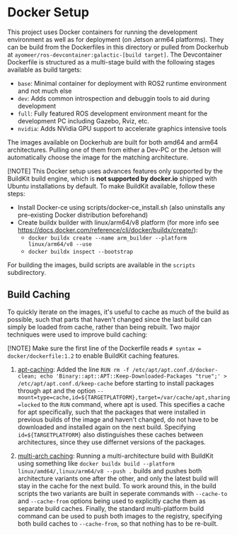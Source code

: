 # Docker Setup

This project uses Docker containers for running the development environment as well as for deployment (on Jetson arm64 platforms). They can be build from the Dockerfiles in this directory or pulled from Dockerhub at `ayomeer/ros-devcontainer:galactic-[build target]`. The Devcontainer Dockerfile is structured as a multi-stage build with the following stages available as build targets:

- `base`:    Minimal container for deployment with ROS2 runtime environment and not much else
- `dev`:     Adds common introspection and debuggin tools to aid during development
- `full`:    Fully featured ROS development environment meant for the development PC including Gazebo, Rviz, etc.
- `nvidia`:  Adds NVidia GPU support to accelerate graphics intensive tools

The images available on Dockerhub are built for both amd64 and arm64 architectures. Pulling one of them from either a Dev-PC or the Jetson will automatically choose the image for the matching architecture. 

[!NOTE]
This Docker setup uses advances features only supported by the BuildKit build engine, which is **not supported by docker.io** shipped with Ubuntu installations by default. To make BuildKit available, follow these steps:
- Install Docker-ce using scripts/docker-ce_install.sh (also uninstalls any pre-existing Docker distribution beforehand)
- Create buildx builder with linux/arm64/v8 platform (for more info see https://docs.docker.com/reference/cli/docker/buildx/create/):
    - `docker buildx create --name arm_builder --platform linux/arm64/v8 --use`
    - `docker buildx inspect --bootstrap`

 
For building the images, build scripts are available in the `scripts` subdirectory.
      
## Build Caching
To quickly iterate on the images, it's useful to cache as much of the build as possible, such that parts that haven't changed since the last build can simply be loaded from cache, rather than being rebuilt. Two major techniques were used to improve build caching:

[!NOTE]
Make sure the first line of the Dockerfile reads `# syntax = docker/dockerfile:1.2` to enable BuildKit caching features.

1) [apt-caching](https://github.com/moby/buildkit/blob/master/frontend/dockerfile/docs/reference.md#run---mounttypecache):
Added the line `RUN rm -f /etc/apt/apt.conf.d/docker-clean; echo 'Binary::apt::APT::Keep-Downloaded-Packages "true";' > /etc/apt/apt.conf.d/keep-cache` before starting to install packages through apt and the option `--mount=type=cache,id=${TARGETPLATFORM},target=/var/cache/apt,sharing=locked` to the `RUN` command, where apt is used. This specifies a cache for apt specifically, such that the packages that were installed in previous builds of the image and haven't changed, do not have to be downloaded and installed again on the next build. Specifying `id=${TARGETPLATFORM}` also distinguishes these caches between architectures, since they use differnet versions of the packages.


4) [multi-arch caching](https://github.com/docker/buildx/discussions/1382): 
Running a multi-architecture build with BuildKit using something like `docker buildx build --platform linux/amd64/,linux/arm64/v8 --push .` builds and pushes both architecture variants one after the other, and only the latest build will stay in the cache for the next build. To work around this, in the build scripts the two variants are built in seperate commands with `--cache-to` and `--cache-from` options being used to explicitly cache them as separate build caches. Finally, the standard multi-platform build command can be used to push both images to the registry, specifying both build caches to `--cache-from`, so that nothing has to be re-built.

